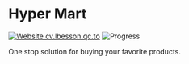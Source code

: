 # Hyper Mart

[![Website cv.lbesson.qc.to](https://img.shields.io/website-up-down-green-red/http/cv.lbesson.qc.to.svg)](http://cv.lbesson.qc.to/)
![Progress](https://progress-bar.dev/20/)

One stop solution for buying your favorite products.
